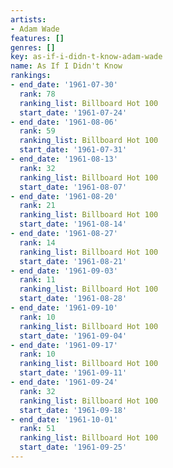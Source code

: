 ```yaml
---
artists:
- Adam Wade
features: []
genres: []
key: as-if-i-didn-t-know-adam-wade
name: As If I Didn't Know
rankings:
- end_date: '1961-07-30'
  rank: 78
  ranking_list: Billboard Hot 100
  start_date: '1961-07-24'
- end_date: '1961-08-06'
  rank: 59
  ranking_list: Billboard Hot 100
  start_date: '1961-07-31'
- end_date: '1961-08-13'
  rank: 32
  ranking_list: Billboard Hot 100
  start_date: '1961-08-07'
- end_date: '1961-08-20'
  rank: 21
  ranking_list: Billboard Hot 100
  start_date: '1961-08-14'
- end_date: '1961-08-27'
  rank: 14
  ranking_list: Billboard Hot 100
  start_date: '1961-08-21'
- end_date: '1961-09-03'
  rank: 11
  ranking_list: Billboard Hot 100
  start_date: '1961-08-28'
- end_date: '1961-09-10'
  rank: 10
  ranking_list: Billboard Hot 100
  start_date: '1961-09-04'
- end_date: '1961-09-17'
  rank: 10
  ranking_list: Billboard Hot 100
  start_date: '1961-09-11'
- end_date: '1961-09-24'
  rank: 32
  ranking_list: Billboard Hot 100
  start_date: '1961-09-18'
- end_date: '1961-10-01'
  rank: 51
  ranking_list: Billboard Hot 100
  start_date: '1961-09-25'
---
```



